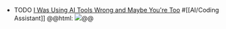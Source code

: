 - TODO [I Was Using AI Tools Wrong and Maybe You're Too](https://jitesh117.github.io/blog/i-was-using-ai-tools-wrong-and-maybe-youre-too/) #[[AI/Coding Assistant]]
  @@html: <img src="https://jitesh117.github.io/images/tools_wrong.jpg" class="article-cover" />@@